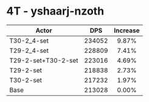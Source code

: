 # 4T - yshaarj-nzoth
| Actor | DPS | Increase |
|---|:---:|:---:|
|T30-2_4-set|234052|9.87%|
|T29-2_4-set|228809|7.41%|
|T29-2-set+T30-2-set|223016|4.69%|
|T29-2-set|218838|2.73%|
|T30-2-set|217232|1.97%|
|Base|213028|0.00%|
